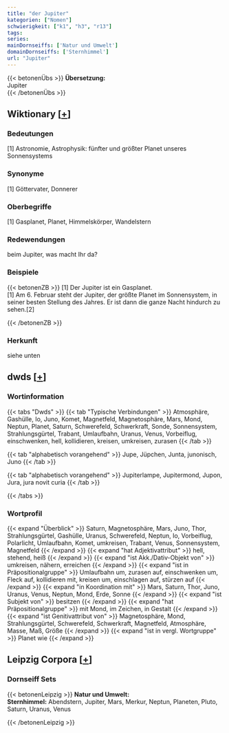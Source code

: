 ```yaml
---
title: "der Jupiter"
kategorien: ["Nomen"]
schwierigkeit: ["k1", "h3", "r13"]
tags:
series:
mainDornseiffs: ['Natur und Umwelt']
domainDornseiffs: ['Sternhimmel']
url: "Jupiter"
---
```


{{< betonenÜbs >}}
**Übersetzung:**  
Jupiter  
{{< /betonenÜbs >}}

## Wiktionary [[+](https://de.wiktionary.org/wiki/Jupiter)]

### Bedeutungen
[1] Astronomie, Astrophysik: fünfter und größter Planet unseres Sonnensystems  

### Synonyme
[1] Göttervater, Donnerer  

### Oberbegriffe
[1] Gasplanet, Planet, Himmelskörper, Wandelstern  

### Redewendungen
beim Jupiter, was macht Ihr da?  

### Beispiele
{{< betonenZB >}}
[1] Der Jupiter ist ein Gasplanet.  
[1] Am 6. Februar steht der Jupiter, der größte Planet im Sonnensystem, in seiner besten Stellung des Jahres. Er ist dann die ganze Nacht hindurch zu sehen.[2]  

{{< /betonenZB >}}
### Herkunft
siehe unten  



## dwds [[+](https://www.dwds.de/wb/Jupiter)]

### Wortinformation
{{< tabs "Dwds" >}}
{{< tab "Typische Verbindungen" >}}
Atmosphäre, Gashülle, Io, Juno, Komet, Magnetfeld, Magnetosphäre, Mars, Mond, Neptun, Planet, Saturn, Schwerefeld, Schwerkraft, Sonde, Sonnensystem, Strahlungsgürtel, Trabant, Umlaufbahn, Uranus, Venus, Vorbeiflug, einschwenken, hell, kollidieren, kreisen, umkreisen, zurasen
{{< /tab >}}

{{< tab "alphabetisch vorangehend" >}}
Jupe, Jüpchen, Junta, junonisch, Juno
{{< /tab >}}

{{< tab "alphabetisch vorangehend" >}}
Jupiterlampe, Jupitermond, Jupon, Jura, jura novit curia
{{< /tab >}}

{{< /tabs >}}

### Wortprofil
{{< expand "Überblick" >}} Saturn, Magnetosphäre, Mars, Juno, Thor, Strahlungsgürtel, Gashülle, Uranus, Schwerefeld, Neptun, Io, Vorbeiflug, Polarlicht, Umlaufbahn, Komet, umkreisen, Trabant, Venus, Sonnensystem, Magnetfeld {{< /expand >}}
{{< expand "hat Adjektivattribut" >}} hell, stehend, heiß {{< /expand >}}
{{< expand "ist Akk./Dativ-Objekt von" >}} umkreisen, nähern, erreichen {{< /expand >}}
{{< expand "ist in Präpositionalgruppe" >}} Umlaufbahn um, zurasen auf, einschwenken um, Fleck auf, kollidieren mit, kreisen um, einschlagen auf, stürzen auf {{< /expand >}}
{{< expand "in Koordination mit" >}} Mars, Saturn, Thor, Juno, Uranus, Venus, Neptun, Mond, Erde, Sonne {{< /expand >}}
{{< expand "ist Subjekt von" >}} besitzen {{< /expand >}}
{{< expand "hat Präpositionalgruppe" >}} mit Mond, im Zeichen, in Gestalt {{< /expand >}}
{{< expand "ist Genitivattribut von" >}} Magnetosphäre, Mond, Strahlungsgürtel, Schwerefeld, Schwerkraft, Magnetfeld, Atmosphäre, Masse, Maß, Größe {{< /expand >}}
{{< expand "ist in vergl. Wortgruppe" >}} Planet wie {{< /expand >}}

## Leipzig Corpora [[+](https://corpora.uni-leipzig.de/en/res?word=Jupiter&corpusId=deu_newscrawl-public_2018)]

### Dornseiff Sets
{{< betonenLeipzig >}}
**Natur und Umwelt:**  
**Sternhimmel:** Abendstern, Jupiter, Mars, Merkur, Neptun, Planeten, Pluto, Saturn, Uranus, Venus  

{{< /betonenLeipzig >}}

